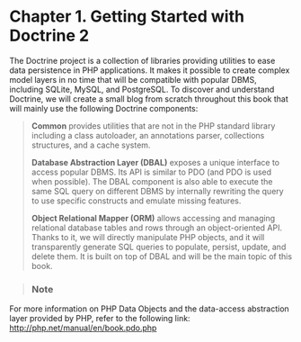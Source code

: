 # Chapter 1. Getting Started with Doctrine 2
The Doctrine project is a collection of libraries providing utilities to ease data persistence in PHP applications. It makes it possible to create complex model layers in no time that will be compatible with popular DBMS, including SQLite, MySQL, and PostgreSQL. To discover and understand Doctrine, we will create a small blog from scratch throughout this book that will mainly use the following Doctrine components:

> **Common** provides utilities that are not in the PHP standard library including a class autoloader, an annotations parser, collections structures, and a cache system.
>
> **Database Abstraction Layer (DBAL)** exposes a unique interface to access popular DBMS. Its API is similar to PDO (and PDO is used when possible). The DBAL component is also able to execute the same SQL query on different DBMS by internally rewriting the query to use specific constructs and emulate missing features.
>
> **Object Relational Mapper (ORM)** allows accessing and managing relational database tables and rows through an object-oriented API. Thanks to it, we will directly manipulate PHP objects, and it will transparently generate SQL queries to populate, persist, update, and delete them. It is built on top of DBAL and will be the main topic of this book.

> ### Note
For more information on PHP Data Objects and the data-access abstraction layer provided by PHP, refer to the following link: http://php.net/manual/en/book.pdo.php
